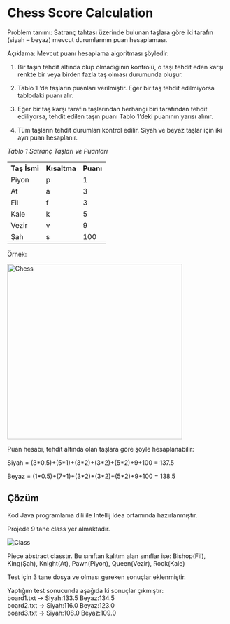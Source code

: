 # Chess Score Calculation
Problem tanımı: Satranç tahtası üzerinde bulunan taşlara göre iki tarafın (siyah – beyaz) mevcut durumlarının puan hesaplaması.

Açıklama: Mevcut puanı hesaplama algoritması şöyledir:

1. Bir taşın tehdit altında olup olmadığının kontrolü, o taşı tehdit eden karşı renkte bir veya birden fazla taş olması durumunda oluşur.

2. Tablo 1 ’de taşların puanları verilmiştir. Eğer bir taş tehdit edilmiyorsa tablodaki puanı alır.

3. Eğer bir taş karşı tarafın taşlarından herhangi biri tarafından tehdit ediliyorsa, tehdit edilen taşın puanı Tablo 1’deki puanının yarısı alınır.

4. Tüm taşların tehdit durumları kontrol edilir. Siyah ve beyaz taşlar için iki ayrı puan hesaplanır.


<i>Tablo 1 Satranç Taşları ve Puanları</i>
<table><tbody><tr><th>Taş İsmi</th><th>Kısaltma</th><th>Puanı</th></tr><tr><td>Piyon</td><td>p</td><td>1</td></tr><tr><td>At</td><td>a</td><td>3</td></tr><tr><td>Fil</td><td>f</td><td>3</td></tr><tr><td>Kale</td><td>k</td><td>5</td></tr><tr><td>Vezir</td><td>v</td><td>9</td></tr><tr><td>Şah</td><td>s</td><td>100</td></tr></tbody></table>


<p>Örnek:</p>

<img src="https://r.resimlink.com/1q6CJd.png" alt="Chess" width="400" height="400">
<p> Puan hesabı, tehdit altında olan taşlara göre şöyle hesaplanabilir: </p>
<p> Siyah = (3*0.5)+(5*1)+(3*2)+(3*2)+(5*2)+9+100 = 137.5</p>
<p> Beyaz = (1*0.5)+(7*1)+(3*2)+(3*2)+(5*2)+9+100 = 138.5</p>

<h2> Çözüm </h2>

<p> Kod Java programlama dili ile Intellij Idea ortamında hazırlanmıştır. </p> 
<p> Projede 9 tane class yer almaktadır. </p>
<img src="https://r.resimlink.com/ws68CeP.png" alt="Class">
<p> Piece abstract classtır. Bu sınıftan kalıtım alan sınıflar ise: Bishop(Fil), King(Şah), Knight(At), Pawn(Piyon), Queen(Vezir), Rook(Kale)
 
<p>Test için 3 tane dosya ve olması gereken sonuçlar eklenmiştir. </p>
<p> Yaptığım test sonucunda aşağıda ki sonuçlar çıkmıştır: <br>
  board1.txt -> Siyah:133.5 Beyaz:134.5 <br>
  board2.txt -> Siyah:116.0 Beyaz:123.0 <br>
  board3.txt -> Siyah:108.0 Beyaz:109.0 </p>
  

  
  
 


